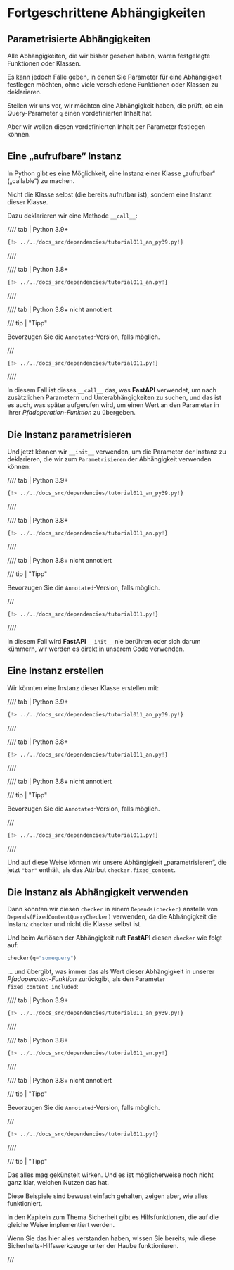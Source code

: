 # Fortgeschrittene Abhängigkeiten

## Parametrisierte Abhängigkeiten

Alle Abhängigkeiten, die wir bisher gesehen haben, waren festgelegte Funktionen oder Klassen.

Es kann jedoch Fälle geben, in denen Sie Parameter für eine Abhängigkeit festlegen möchten, ohne viele verschiedene Funktionen oder Klassen zu deklarieren.

Stellen wir uns vor, wir möchten eine Abhängigkeit haben, die prüft, ob ein Query-Parameter `q` einen vordefinierten Inhalt hat.

Aber wir wollen diesen vordefinierten Inhalt per Parameter festlegen können.

## Eine „aufrufbare“ Instanz

In Python gibt es eine Möglichkeit, eine Instanz einer Klasse „aufrufbar“ („callable“) zu machen.

Nicht die Klasse selbst (die bereits aufrufbar ist), sondern eine Instanz dieser Klasse.

Dazu deklarieren wir eine Methode `__call__`:

//// tab | Python 3.9+

```Python hl_lines="12"
{!> ../../docs_src/dependencies/tutorial011_an_py39.py!}
```

////

//// tab | Python 3.8+

```Python hl_lines="11"
{!> ../../docs_src/dependencies/tutorial011_an.py!}
```

////

//// tab | Python 3.8+ nicht annotiert

/// tip | "Tipp"

Bevorzugen Sie die `Annotated`-Version, falls möglich.

///

```Python hl_lines="10"
{!> ../../docs_src/dependencies/tutorial011.py!}
```

////

In diesem Fall ist dieses `__call__` das, was **FastAPI** verwendet, um nach zusätzlichen Parametern und Unterabhängigkeiten zu suchen, und das ist es auch, was später aufgerufen wird, um einen Wert an den Parameter in Ihrer *Pfadoperation-Funktion* zu übergeben.

## Die Instanz parametrisieren

Und jetzt können wir `__init__` verwenden, um die Parameter der Instanz zu deklarieren, die wir zum `Parametrisieren` der Abhängigkeit verwenden können:

//// tab | Python 3.9+

```Python hl_lines="9"
{!> ../../docs_src/dependencies/tutorial011_an_py39.py!}
```

////

//// tab | Python 3.8+

```Python hl_lines="8"
{!> ../../docs_src/dependencies/tutorial011_an.py!}
```

////

//// tab | Python 3.8+ nicht annotiert

/// tip | "Tipp"

Bevorzugen Sie die `Annotated`-Version, falls möglich.

///

```Python hl_lines="7"
{!> ../../docs_src/dependencies/tutorial011.py!}
```

////

In diesem Fall wird **FastAPI** `__init__` nie berühren oder sich darum kümmern, wir werden es direkt in unserem Code verwenden.

## Eine Instanz erstellen

Wir könnten eine Instanz dieser Klasse erstellen mit:

//// tab | Python 3.9+

```Python hl_lines="18"
{!> ../../docs_src/dependencies/tutorial011_an_py39.py!}
```

////

//// tab | Python 3.8+

```Python hl_lines="17"
{!> ../../docs_src/dependencies/tutorial011_an.py!}
```

////

//// tab | Python 3.8+ nicht annotiert

/// tip | "Tipp"

Bevorzugen Sie die `Annotated`-Version, falls möglich.

///

```Python hl_lines="16"
{!> ../../docs_src/dependencies/tutorial011.py!}
```

////

Und auf diese Weise können wir unsere Abhängigkeit „parametrisieren“, die jetzt `"bar"` enthält, als das Attribut `checker.fixed_content`.

## Die Instanz als Abhängigkeit verwenden

Dann könnten wir diesen `checker` in einem `Depends(checker)` anstelle von `Depends(FixedContentQueryChecker)` verwenden, da die Abhängigkeit die Instanz `checker` und nicht die Klasse selbst ist.

Und beim Auflösen der Abhängigkeit ruft **FastAPI** diesen `checker` wie folgt auf:

```Python
checker(q="somequery")
```

... und übergibt, was immer das als Wert dieser Abhängigkeit in unserer *Pfadoperation-Funktion* zurückgibt, als den Parameter `fixed_content_included`:

//// tab | Python 3.9+

```Python hl_lines="22"
{!> ../../docs_src/dependencies/tutorial011_an_py39.py!}
```

////

//// tab | Python 3.8+

```Python hl_lines="21"
{!> ../../docs_src/dependencies/tutorial011_an.py!}
```

////

//// tab | Python 3.8+ nicht annotiert

/// tip | "Tipp"

Bevorzugen Sie die `Annotated`-Version, falls möglich.

///

```Python hl_lines="20"
{!> ../../docs_src/dependencies/tutorial011.py!}
```

////

/// tip | "Tipp"

Das alles mag gekünstelt wirken. Und es ist möglicherweise noch nicht ganz klar, welchen Nutzen das hat.

Diese Beispiele sind bewusst einfach gehalten, zeigen aber, wie alles funktioniert.

In den Kapiteln zum Thema Sicherheit gibt es Hilfsfunktionen, die auf die gleiche Weise implementiert werden.

Wenn Sie das hier alles verstanden haben, wissen Sie bereits, wie diese Sicherheits-Hilfswerkzeuge unter der Haube funktionieren.

///
